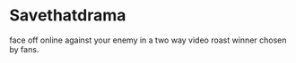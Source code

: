 # Savethatdrama
face off online against your enemy in a two way video roast winner chosen by fans.  

